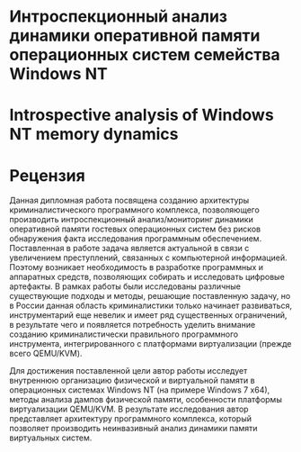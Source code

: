 ﻿# Интроспекционный анализ динамики оперативной памяти операционных систем семейства Windows NT

# Introspective analysis of Windows NT memory dynamics

# Рецензия

Данная дипломная работа посвящена созданию архитектуры криминалистического программного комплекса, позволяющего производить интроспекционный анализ/мониторинг динамики оперативной памяти гостевых операционных систем без рисков обнаружения факта исследования программным обеспечением. Поставленная в работе задача является актуальной в связи с увеличением преступлений, связанных с компьютерной информацией. Поэтому возникает необходимость в разработке программных и аппаратных средств, позволяющих собирать и исследовать цифровые артефакты. В рамках работы были исследованы различные существующие подходы и методы, решающие поставленную задачу, но в России данная область криминалистики только начинает развиваться, инструментарий еще невелик и имеет ряд существенных ограничений, в результате чего и появляется потребность уделить внимание созданию криминалистически правильного программного инструмента, интегрированного с платформами виртуализации (прежде всего QEMU/KVM). 

Для достижения поставленной цели автор работы исследует внутреннюю организацию физической и виртуальной памяти в операционных системах Windows NT (на примере Windows 7 x64), методы анализа дампов физической памяти, особенности платформы виртуализации QEMU/KVM. В результате исследования автор представляет архитектуру программного комплекса, который позволяет производить неинвазивный анализ динамики памяти виртуальных систем.
